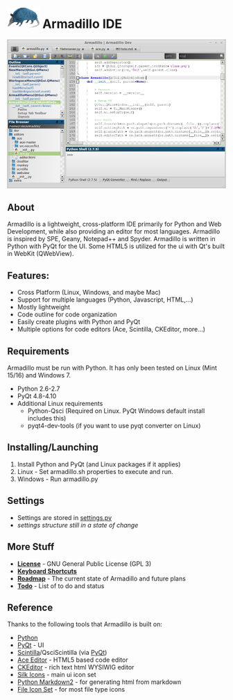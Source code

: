 # <img src="img/armadillo.png" height="48px;"> Armadillo IDE
![Alt text](extra/screenshot.png "Screenshot")

## About
Armadillo is a lightweight, cross-platform IDE primarily for Python and Web Development, while also providing an editor for most languages. Armadillo is inspired by SPE, Geany, Notepad++ and Spyder. Armadillo is written in Python with PyQt for the UI. Some HTML5 is utilized for the ui with Qt's built in WebKit (QWebView).

## Features:
- Cross Platform (Linux, Windows, and maybe Mac)
- Support for multiple languages (Python, Javascript, HTML,...)
- Mostly lightweight
- Code outline for code organization
- Easily create plugins with Python and PyQt
- Multiple options for code editors (Ace, Scintilla, CKEditor, more...)

## Requirements
Armadillo must be run with Python. It has only been tested on Linux (Mint 15/16) and Windows 7.
- Python 2.6-2.7
- PyQt 4.8-4.10
- Additional Linux requirements
    - Python-Qsci (Required on Linux.  PyQt Windows default install includes this)
    - pyqt4-dev-tools (if you want to use pyqt converter on Linux)

## Installing/Launching
1. Install Python and PyQt (and Linux packages if it applies)
2. Linux - Set armadillo.sh properties to execute and run.
4. Windows - Run armadillo.py

## Settings
- Settings are stored in [settings.py](settings.py)
- *settings structure still in a state of change*

## More Stuff
- **[License](LICENSE)** - GNU General Public License (GPL 3)
- **[Keyboard Shortcuts](doc/keyboard_shortcuts.html)**
- **[Roadmap](extra/roadmap.md)** - The current state of Armadillo and future plans
- **[Todo](extra/todo.md)** - List of to do and status

## Reference
Thanks to the following tools that Armadillo is built on:

- [Python](http://python.org) 
- [PyQt](http://www.riverbankcomputing.com/software/pyqt) - UI
- [Scintilla](http://www.scintilla.org/)/QsciScintilla (via [PyQt](http://www.riverbankcomputing.com/software/pyqt))
- [Ace Editor](http://ace.c9.io/) - HTML5 based code editor
- [CKEditor](http://ckeditor.com/) - rich text html WYSIWIG editor
- [Silk Icons](http://www.famfamfam.com/lab/icons/silk/) - main ui icon set
- [Python Markdown2](https://github.com/trentm/python-markdown2) - for generating html from markdown
- [File Icon Set](https://github.com/teambox/Free-file-icons) - for most file type icons